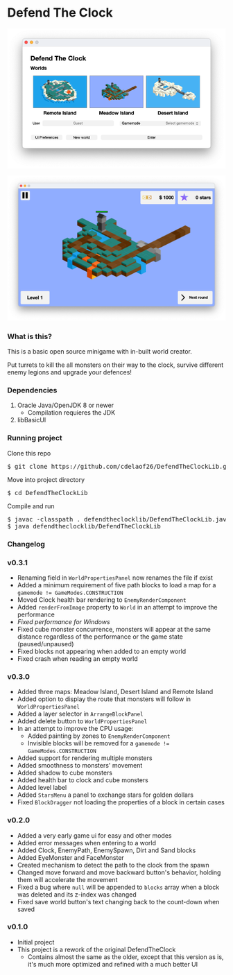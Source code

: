 # Defend The Clock

![Level selector v0. 3. 0](https://github.com/cdelaof26/DefendTheClockLib/blob/main/images/levelSelector_v0.3.0.png?raw=true)

![In game v0. 3. 0](https://github.com/cdelaof26/DefendTheClockLib/blob/main/images/inGame_v0.3.0.png?raw=true)

### What is this?

This is a basic open source minigame with in-built world creator.

Put turrets to kill the all monsters on their way to the clock, survive 
different enemy legions and upgrade your defences!

### Dependencies 

1. Oracle Java/OpenJDK 8 or newer
   - Compilation requieres the JDK
2. libBasicUI

### Running project

Clone this repo

<pre>
$ git clone https://github.com/cdelaof26/DefendTheClockLib.git
</pre>

Move into project directory

<pre>
$ cd DefendTheClockLib
</pre>

Compile and run

<pre>
$ javac -classpath . defendtheclocklib/DefendTheClockLib.java
$ java defendtheclocklib/DefendTheClockLib
</pre>


### Changelog

### v0.3.1
- Renaming field in `WorldPropertiesPanel` now renames the file if exist
- Added a minimum requirement of five path blocks to load a map for a
  `gamemode != GameModes.CONSTRUCTION`
- Moved Clock health bar rendering to `EnemyRenderComponent`
- Added `renderFromImage` property to `World` in an attempt to improve the performance
- _Fixed performance for Windows_
- Fixed cube monster concurrence, monsters will appear at the same distance regardless 
  of the performance or the game state (paused/unpaused)
- Fixed blocks not appearing when added to an empty world
- Fixed crash when reading an empty world

### v0.3.0
- Added three maps: Meadow Island, Desert Island and Remote Island
- Added option to display the route that monsters will follow in `WorldPropertiesPanel`
- Added a layer selector in `ArrangeBlockPanel`
- Added delete button to `WorldPropertiesPanel`
- In an attempt to improve the CPU usage:
  - Added painting by zones to `EnemyRenderComponent`
  - Invisible blocks will be removed for a `gamemode != GameModes.CONSTRUCTION`
- Added support for rendering multiple monsters
- Added smoothness to monsters' movement
- Added shadow to cube monsters
- Added health bar to clock and cube monsters
- Added level label
- Added `StarsMenu` a panel to exchange stars for golden dollars
- Fixed `BlockDragger` not loading the properties of a block in certain cases

### v0.2.0
- Added a very early game ui for easy and other modes
- Added error messages when entering to a world
- Added Clock, EnemyPath, EnemySpawn, Dirt and Sand blocks
- Added EyeMonster and FaceMonster
- Created mechanism to detect the path to the clock from the spawn
- Changed move forward and move backward button's behavior, holding them will 
  accelerate the movement
- Fixed a bug where `null` will be appended to `blocks` array when a block was deleted 
  and its z-index was changed
- Fixed save world button's text changing back to the count-down when saved

### v0.1.0
- Initial project
- This project is a rework of the original DefendTheClock
  - Contains almost the same as the older, except that this version as is,
    it's much more optimized and refined with a much better UI

